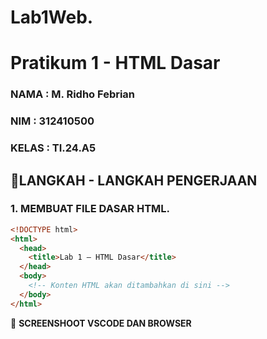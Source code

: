 # Lab1Web.

# Pratikum 1 - HTML Dasar
### NAMA : M. Ridho Febrian
### NIM : 312410500
### KELAS : TI.24.A5

## 📍LANGKAH - LANGKAH PENGERJAAN

### 1. MEMBUAT FILE DASAR HTML.

```html
<!DOCTYPE html>
<html>
  <head>
    <title>Lab 1 – HTML Dasar</title>
  </head>
  <body>
    <!-- Konten HTML akan ditambahkan di sini -->
  </body>
</html>
```

📸 **SCREENSHOOT VSCODE DAN BROWSER**
